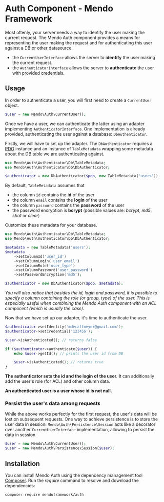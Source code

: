 # Auth Component - Mendo Framework

Most oftenly, your server needs a way to identify the user making the current request.
The Mendo Auth component provides a means for representing the user making the request and 
for authenticating this user against a DB or other datasource.

* the ```CurrentUserInterface``` allows the server to **identify** the user making the current request.
* the ```AuthenticatorInterface``` allows the server to **authenticate** the user with provided credentials.

## Usage

In order to authenticate a user, you will first need to create a ```CurrentUser``` object.

```php
$user = new Mendo\Auth\CurrentUser();
```

Once we have a user, we can authenticate the latter using an adapter implementing ```AuthenticatorInterface```.
One implementation is already provided, authenticating the user against a database: ```DbAuthenticator```.

Firstly, we will have to set up the adapter. The ```DbAuthenticator``` requires a 
[PDO](http://php.net/manual/en/class.pdo.php) instance and 
an instance of ```TableMetadata``` wrapping some metadata about the DB table we are authenticating against.

```php
use Mendo\Auth\Authenticator\Db\TableMetadata;
use Mendo\Auth\Authenticator\Db\DbAuthenticator;

$authenticator = new DbAuthenticator($pdo, new TableMetadata('users'));
```

By default, ```TableMetadata``` assumes that 
* the column ```id``` contains the **id** of the user 
* the column ```email``` contains the **login** of the user 
* the column ```password``` contains the **password** of the user 
* the password encryption is **bcrypt** (possible values are: *bcrypt*, *md5*, *sha1* or *clear*)

Customize these metadata for your database.

```php
use Mendo\Auth\Authenticator\Db\TableMetadata;
use Mendo\Auth\Authenticator\Db\DbAuthenticator;

$metadata = new TableMetadata('users');
$metadata
    ->setColumnId('user_id')
    ->setColumnLogin('user_email')
    ->setColumnRole('user_type')
    ->setColumnPassword('user_password')
    ->setPasswordEncryption('md5');

$authenticator = new DbAuthenticator($pdo, $metadata);
```

*You will also notice that besides the id, login and password, 
it is possible to specify a column containing the role (or group, type) of the user.
This is especially useful when combining the Mendo Auth component with an ACL component
(which is usually the case).*

Now that we have set up our adapter, it's time to authenticate the user.

```php
$authenticator->setIdentity('mdecaffmeyer@gmail.com');
$authenticator->setCredential('123456');

$user->isAuthenticated(); // returns false

if ($authenticator->authenticate($user)) {
	echo $user->getId(); // prints the user id from DB

	$user->isAuthenticated(); // returns true
}
```

**The authenticator sets the id and the login of the user.** 
It can additionally add the user's role (for ACL) and other column data.

**An authenticated user is a user whose id is not null.**

### Persist the user's data among requests

While the above works perfectly for the first request, the user's data will be lost on subsequent requests.
One way to achieve persistence is to store the user data in session. 
```Mendo\Auth\Persistence\Session``` acts like a decorator over another 
```CurrentUserInterface``` implementation, allowing to persist the data in session.

```php
$user = new Mendo\Auth\CurrentUser();
$user = new Mendo\Auth\Persistence\Session($user);
```

## Installation

You can install Mendo Auth using the dependency management tool [Composer](https://getcomposer.org/).
Run the *require* command to resolve and download the dependencies:

```
composer require mendoframework/auth
```